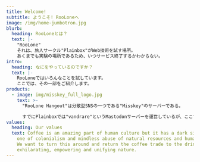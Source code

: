 ```yaml
---
title: Welcome!
subtitle: ようこそ! RooLoneへ
image: /img/home-jumbotron.jpg
blurb:
  heading: RooLoneとは？
  text: |-
    "RooLone"
    それは、旅人サークル"Plainbox"がWeb技術を試す場所。
    あくまでも実験の場所であるため、いつサービス終了するかわからない。
intro:
  heading: なにをやっているのですか？
  text: |-
    RooLoneではいろんなことを試しています。
    ここでは、その一部をご紹介します。
products:
  - image: img/misskey_full_logo.jpg
    text: >-
      "RooLone Hangout"は分散型SNSの一つである"Misskey"のサーバーである。

      すでにPlainboxでは"vandrare"というMastodonサーバーを運営しているが、ここでは絵文字リアクションなどの充実した機能を搭載した"Misskey"を試験導入し、楽しさを管理・運営がきちんとできるか試している。
values:
  heading: Our values
  text: Coffee is an amazing part of human culture but it has a dark side too –
    one of colonialism and mindless abuse of natural resources and human lives.
    We want to turn this around and return the coffee trade to the drink’s
    exhilarating, empowering and unifying nature.
---
```


